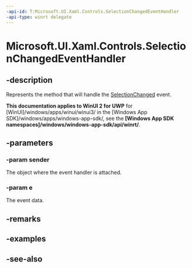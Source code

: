 ```yaml
---
-api-id: T:Microsoft.UI.Xaml.Controls.SelectionChangedEventHandler
-api-type: winrt delegate
---
```

<!-- Delegate syntax.
public delegate void SelectionChangedEventHandler(System.Object sender, Windows.UI.Xaml.Controls.SelectionChangedEventArgs e)
-->
# Microsoft.UI.Xaml.Controls.SelectionChangedEventHandler

## -description
Represents the method that will handle the [SelectionChanged](../microsoft.ui.xaml.controls.primitives/selector_selectionchanged.md) event.

**This documentation applies to WinUI 2 for UWP** for [WinUI]/windows/apps/winui/winui3/ in the [Windows App SDK]/windows/apps/windows-app-sdk/, see the **[Windows App SDK namespaces]/windows/windows-app-sdk/api/winrt/**.

## -parameters
### -param sender
The object where the event handler is attached.

### -param e
The event data.


## -remarks

## -examples

## -see-also
